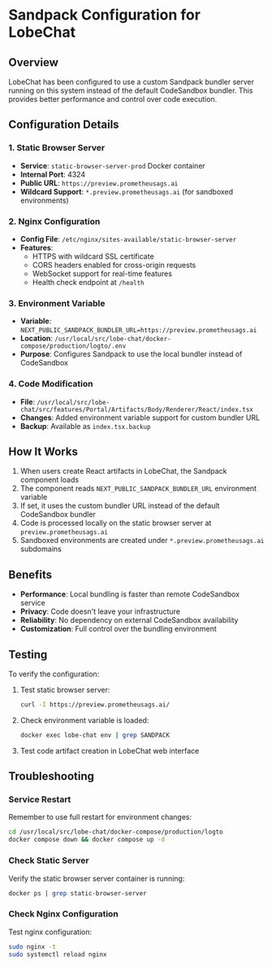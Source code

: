 # Sandpack Configuration for LobeChat

## Overview

LobeChat has been configured to use a custom Sandpack bundler server running on this system instead of the default CodeSandbox bundler. This provides better performance and control over code execution.

## Configuration Details

### 1. Static Browser Server
- **Service**: `static-browser-server-prod` Docker container
- **Internal Port**: 4324
- **Public URL**: `https://preview.prometheusags.ai`
- **Wildcard Support**: `*.preview.prometheusags.ai` (for sandboxed environments)

### 2. Nginx Configuration
- **Config File**: `/etc/nginx/sites-available/static-browser-server`
- **Features**:
  - HTTPS with wildcard SSL certificate
  - CORS headers enabled for cross-origin requests
  - WebSocket support for real-time features
  - Health check endpoint at `/health`

### 3. Environment Variable
- **Variable**: `NEXT_PUBLIC_SANDPACK_BUNDLER_URL=https://preview.prometheusags.ai`
- **Location**: `/usr/local/src/lobe-chat/docker-compose/production/logto/.env`
- **Purpose**: Configures Sandpack to use the local bundler instead of CodeSandbox

### 4. Code Modification
- **File**: `/usr/local/src/lobe-chat/src/features/Portal/Artifacts/Body/Renderer/React/index.tsx`
- **Changes**: Added environment variable support for custom bundler URL
- **Backup**: Available as `index.tsx.backup`

## How It Works

1. When users create React artifacts in LobeChat, the Sandpack component loads
2. The component reads `NEXT_PUBLIC_SANDPACK_BUNDLER_URL` environment variable
3. If set, it uses the custom bundler URL instead of the default CodeSandbox bundler
4. Code is processed locally on the static browser server at `preview.prometheusags.ai`
5. Sandboxed environments are created under `*.preview.prometheusags.ai` subdomains

## Benefits

- **Performance**: Local bundling is faster than remote CodeSandbox service
- **Privacy**: Code doesn't leave your infrastructure
- **Reliability**: No dependency on external CodeSandbox availability
- **Customization**: Full control over the bundling environment

## Testing

To verify the configuration:

1. Test static browser server:
   ```bash
   curl -I https://preview.prometheusags.ai/
   ```

2. Check environment variable is loaded:
   ```bash
   docker exec lobe-chat env | grep SANDPACK
   ```

3. Test code artifact creation in LobeChat web interface

## Troubleshooting

### Service Restart
Remember to use full restart for environment changes:
```bash
cd /usr/local/src/lobe-chat/docker-compose/production/logto
docker compose down && docker compose up -d
```

### Check Static Server
Verify the static browser server container is running:
```bash
docker ps | grep static-browser-server
```

### Check Nginx Configuration
Test nginx configuration:
```bash
sudo nginx -t
sudo systemctl reload nginx
```
